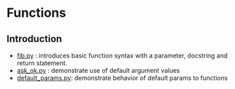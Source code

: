 # Functions

## Introduction

* [fib.py](/functions/fib.py) : introduces basic function syntax with a parameter, docstring and return statement.
* [ask_ok.py](/functions/ask_ok.py) : demonstrate use of default argument values
* [default_params.py](/functions/default_params.py): demonstrate behavior of default params to functions
